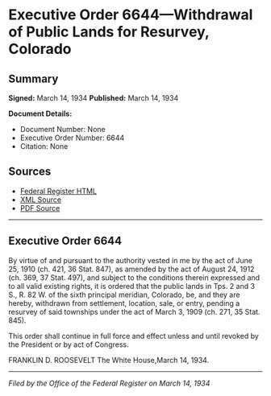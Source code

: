# Executive Order 6644—Withdrawal of Public Lands for Resurvey, Colorado

## Summary

**Signed:** March 14, 1934
**Published:** March 14, 1934

**Document Details:**
- Document Number: None
- Executive Order Number: 6644
- Citation: None

## Sources
- [Federal Register HTML](https://www.presidency.ucsb.edu/documents/executive-order-6644-withdrawal-public-lands-for-resurvey-colorado)
- [XML Source](None)
- [PDF Source](None)

---

## Executive Order 6644

By virtue of and pursuant to the authority vested in me by the act of June 25, 1910 (ch. 421, 36 Stat. 847), as amended by the act of August 24, 1912 (ch. 369, 37 Stat. 497), and subject to the conditions therein expressed and to all valid existing rights, it is ordered that the public lands in Tps. 2 and 3 S., R. 82 W. of the sixth principal meridian, Colorado, be, and they are hereby, withdrawn from settlement, location, sale, or entry, pending a resurvey of said townships under the act of March 3, 1909 (ch. 271, 35 Stat. 845).

This order shall continue in full force and effect unless and until revoked by the President or by act of Congress.

FRANKLIN D. ROOSEVELT
The White House,March 14, 1934.

---

*Filed by the Office of the Federal Register on March 14, 1934*
